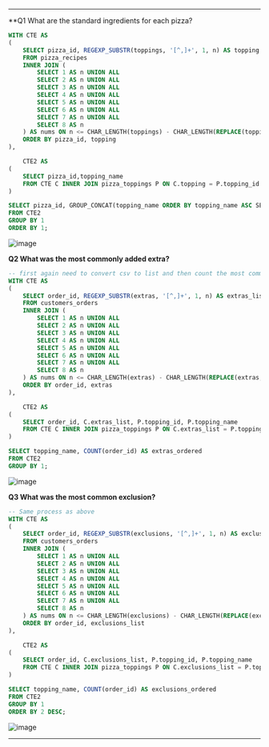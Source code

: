 ----

**Q1 What are the standard ingredients for each pizza?

````sql
WITH CTE AS 
(
	SELECT pizza_id, REGEXP_SUBSTR(toppings, '[^,]+', 1, n) AS topping
	FROM pizza_recipes
	INNER JOIN (
		SELECT 1 AS n UNION ALL
		SELECT 2 AS n UNION ALL
		SELECT 3 AS n UNION ALL
		SELECT 4 AS n UNION ALL
		SELECT 5 AS n UNION ALL
		SELECT 6 AS n UNION ALL
		SELECT 7 AS n UNION ALL
		SELECT 8 AS n
	) AS nums ON n <= CHAR_LENGTH(toppings) - CHAR_LENGTH(REPLACE(toppings, ',', '')) + 1
	ORDER BY pizza_id, topping
),

	CTE2 AS 
(
	SELECT pizza_id,topping_name
	FROM CTE C INNER JOIN pizza_toppings P ON C.topping = P.topping_id
)

SELECT pizza_id, GROUP_CONCAT(topping_name ORDER BY topping_name ASC SEPARATOR ', ') AS toppings_recipes
FROM CTE2
GROUP BY 1
ORDER BY 1;
````

![image](https://github.com/ishankcode/8-Weeks-SQL-Challenges/assets/66678343/903d6b9b-d656-484f-9621-f03eac7483a4)


**Q2 What was the most commonly added extra?**
````sql
-- first again need to convert csv to list and then count the most common extras
WITH CTE AS 
(
	SELECT order_id, REGEXP_SUBSTR(extras, '[^,]+', 1, n) AS extras_list
	FROM customers_orders
	INNER JOIN (
		SELECT 1 AS n UNION ALL
		SELECT 2 AS n UNION ALL
		SELECT 3 AS n UNION ALL
		SELECT 4 AS n UNION ALL
		SELECT 5 AS n UNION ALL
		SELECT 6 AS n UNION ALL
		SELECT 7 AS n UNION ALL
		SELECT 8 AS n
	) AS nums ON n <= CHAR_LENGTH(extras) - CHAR_LENGTH(REPLACE(extras, ',', '')) + 1
	ORDER BY order_id, extras
),

	CTE2 AS 
(
	SELECT order_id, C.extras_list, P.topping_id, P.topping_name
	FROM CTE C INNER JOIN pizza_toppings P ON C.extras_list = P.topping_id
)

SELECT topping_name, COUNT(order_id) AS extras_ordered
FROM CTE2
GROUP BY 1;
````

![image](https://github.com/ishankcode/8-Weeks-SQL-Challenges/assets/66678343/48afa99a-637d-413d-b9bf-d1fe65d899cf)


**Q3 What was the most common exclusion?**
````sql
-- Same process as above
WITH CTE AS 
(
	SELECT order_id, REGEXP_SUBSTR(exclusions, '[^,]+', 1, n) AS exclusions_list
	FROM customers_orders
	INNER JOIN (
		SELECT 1 AS n UNION ALL
		SELECT 2 AS n UNION ALL
		SELECT 3 AS n UNION ALL
		SELECT 4 AS n UNION ALL
		SELECT 5 AS n UNION ALL
		SELECT 6 AS n UNION ALL
		SELECT 7 AS n UNION ALL
		SELECT 8 AS n
	) AS nums ON n <= CHAR_LENGTH(exclusions) - CHAR_LENGTH(REPLACE(exclusions, ',', '')) + 1
	ORDER BY order_id, exclusions_list
),

	CTE2 AS 
(
	SELECT order_id, C.exclusions_list, P.topping_id, P.topping_name
	FROM CTE C INNER JOIN pizza_toppings P ON C.exclusions_list = P.topping_id
)

SELECT topping_name, COUNT(order_id) AS exclusions_ordered
FROM CTE2
GROUP BY 1
ORDER BY 2 DESC;
````
![image](https://github.com/ishankcode/8-Weeks-SQL-Challenges/assets/66678343/13d76b48-2394-4dd0-b196-38c7057124c9)

----

